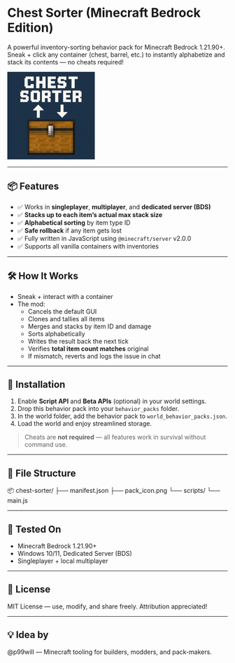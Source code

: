 # Chest Sorter (Minecraft Bedrock Edition)

A powerful inventory-sorting behavior pack for Minecraft Bedrock 1.21.90+.  
Sneak + click any container (chest, barrel, etc.) to instantly alphabetize and stack its contents — no cheats required!

![Chest Sorter Icon](./pack_icon.png)

---

## 📦 Features

- ✅ Works in **singleplayer**, **multiplayer**, and **dedicated server (BDS)**
- ✅ **Stacks up to each item’s actual max stack size**
- ✅ **Alphabetical sorting** by item type ID
- ✅ **Safe rollback** if any item gets lost
- ✅ Fully written in JavaScript using `@minecraft/server` v2.0.0
- ✅ Supports all vanilla containers with inventories

---

## 🛠️ How It Works

- Sneak + interact with a container
- The mod:
  - Cancels the default GUI
  - Clones and tallies all items
  - Merges and stacks by item ID and damage
  - Sorts alphabetically
  - Writes the result back the next tick
  - Verifies **total item count matches** original
  - If mismatch, reverts and logs the issue in chat

---

## 🔧 Installation

1. Enable **Script API** and **Beta APIs** (optional) in your world settings.
2. Drop this behavior pack into your `behavior_packs` folder.
3. In the world folder, add the behavior pack to `world_behavior_packs.json`.
4. Load the world and enjoy streamlined storage.

> Cheats are **not required** — all features work in survival without command use.

---

## 📁 File Structure

📦 chest-sorter/
├── manifest.json
├── pack_icon.png
└── scripts/
└── main.js


---

## 🧪 Tested On

- Minecraft Bedrock 1.21.90+
- Windows 10/11, Dedicated Server (BDS)
- Singleplayer + local multiplayer

---

## 📜 License

MIT License — use, modify, and share freely. Attribution appreciated!

---

## 💡 Idea by

@p99will — Minecraft tooling for builders, modders, and pack-makers.
